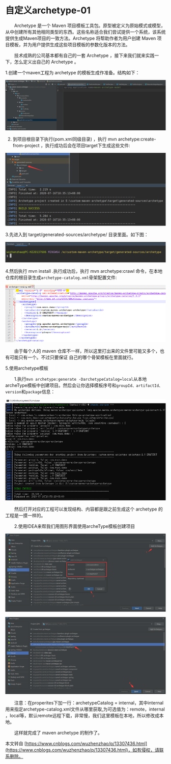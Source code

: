 # 自定义archetype-01

　　Archetype 是一个 Maven 项目模板工具包。原型被定义为原始模式或模型，从中创建所有其他相同类型的东西。这些名称适合我们尝试提供一个系统，该系统提供生成Maven项目的一致方法。Archetype 将帮助作者为用户创建 Maven 项目模板，并为用户提供生成这些项目模板的参数化版本的方法。

　　技术成熟的公司基本都有自己的一套 Archetype ，接下来我们就来实践一下，怎么定义出自己的 Archetype 。

1.创建一个maven工程为 archetype 的模板生成作准备。结构如下：

![](./images/1383365-20200716103228174-1397600804.png)

2. 到项目根目录下执行(pom.xml同级目录) ，执行 mvn archetype:create-from-project ，执行成功后会在项目target下生成这些文件:

![](./images/1383365-20200716103537914-497410328.png)

3.先进入到  target/generated-sources/archetype/ 目录里面。如下图：

![](./images/1383365-20200716103757589-927725375.png)

4.然后执行  mvn  install .执行成功后，执行   mvn archetype:crawl  命令，在本地仓库的根目录生成`archetype-catalog.xml`骨架配置文件:

![](./images/1383365-20200716105552425-1822133362.png)

　　由于每个人的 maven 仓库不一样，所以这里打出来的文件里可能又多个，也有可能只有一个。不过只要保证 自己的哪个骨架模板在里面就行。

5.使用archetype模板

　　1.执行`mvn archetype:generate -DarchetypeCatalog=local`从本地archeType模板中创建项目。然后会让你选择模板序号和`groupId、artifactId、version`和`package`信息：

![](./images/1383365-20200716105841314-1550281564.png)

　　然后打开对应的工程可以发现结构、内容都是跟之前生成这个 archetype 的工程是一摸一样的。

　　2.使用IDEA来帮我们用图形界面使用archeType模板创建项目

![](./images/1383365-20200716110234229-611821554.png)

 ![](./images/1383365-20200716110307053-1498832772.png)

　　注意：在properites下加一行：archetypeCatalog = internal，其中internal用来指定archetype-catalog.xml文件从哪里获取,为可选值为：remote，internal ，local等，默认remote远程下载，非常慢，我们这里模板在本地，所以修改成本地。

　　这样就完成了 maven archetype 的制作了。

  

本文转自 [https://www.cnblogs.com/wuzhenzhao/p/13307436.html](https://www.cnblogs.com/wuzhenzhao/p/13307436.html)，如有侵权，请联系删除。